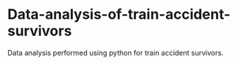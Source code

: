 # Data-analysis-of-train-accident-survivors
Data analysis performed using python for train accident survivors.
